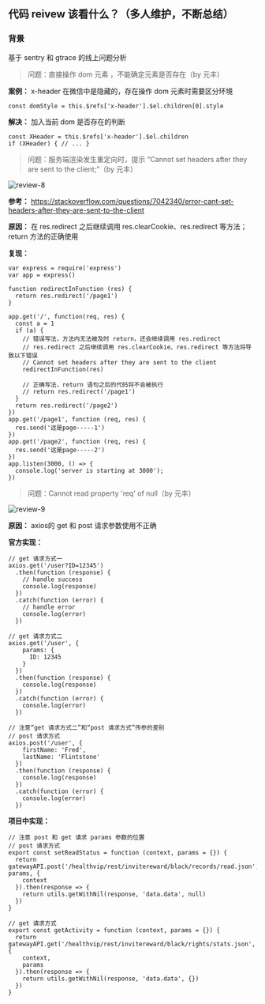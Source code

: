 ## 代码 reivew 该看什么？（多人维护，不断总结）

### 背景

基于 sentry 和 gtrace 的线上问题分析

> 问题：直接操作 dom 元素 ，不能确定元素是否存在（by 元丰）

**案例：** x-header 在微信中是隐藏的，存在操作 dom 元素时需要区分环境

```
const domStyle = this.$refs['x-header'].$el.children[0].style
```

**解决：** 加入当前 dom 是否存在的判断

```
const XHeader = this.$refs['x-header'].$el.children
if (XHeader) { // ... }
```

> 问题：服务端渲染发生重定向时，提示 “Cannot set headers after they are sent to the client;”（by 元丰）

![review-8](https://github.com/qinyuanf/front-end-Weekly/blob/master/screenshot/review/review-8.png "review-8")

**参考：** https://stackoverflow.com/questions/7042340/error-cant-set-headers-after-they-are-sent-to-the-client

**原因：** 在 res.redirect 之后继续调用 res.clearCookie、res.redirect 等方法；return 方法的正确使用

**复现：** 

```
var express = require('express')
var app = express()

function redirectInFunction (res) {
  return res.redirect('/page1')
}

app.get('/', function(req, res) {
  const a = 1
  if (a) {
    // 错误写法，方法内无法被及时 return，还会继续调用 res.redirect
    // res.redirect 之后继续调用 res.clearCookie、res.redirect 等方法将导致以下错误
    // Cannot set headers after they are sent to the client
    redirectInFunction(res)

    // 正确写法，return 语句之后的代码将不会被执行
    // return res.redirect('/page1')
  }
  return res.redirect('/page2')
})
app.get('/page1', function (req, res) {
  res.send('这是page-----1')
})
app.get('/page2', function (req, res) {
  res.send('这是page-----2')
})
app.listen(3000, () => {
  console.log('server is starting at 3000');
})
```

> 问题：Cannot read property 'req' of null（by 元丰）

![review-9](https://github.com/qinyuanf/front-end-Weekly/blob/master/screenshot/review/review-9.png "review-9")

**原因：** axios的 get 和 post 请求参数使用不正确

**官方实现：**

```
// get 请求方式一
axios.get('/user?ID=12345')
  .then(function (response) {
    // handle success
    console.log(response)
  })
  .catch(function (error) {
    // handle error
    console.log(error)
  })
  
// get 请求方式二
axios.get('/user', {
    params: {
      ID: 12345
    }
  })
  .then(function (response) {
    console.log(response)
  })
  .catch(function (error) {
    console.log(error)
  })  
  
// 注意“get 请求方式二”和“post 请求方式”传参的差别
// post 请求方式
axios.post('/user', {
    firstName: 'Fred',
    lastName: 'Flintstone'
  })
  .then(function (response) {
    console.log(response)
  })
  .catch(function (error) {
    console.log(error)
  })
```

**项目中实现：**

```
// 注意 post 和 get 请求 params 参数的位置
// post 请求方式
export const setReadStatus = function (context, params = {}) {
  return gatewayAPI.post('/healthvip/rest/invitereward/black/records/read.json', params, {
    context
  }).then(response => {
    return utils.getWithNil(response, 'data.data', null)
  })
}

// get 请求方式
export const getActivity = function (context, params = {}) {
  return gatewayAPI.get('/healthvip/rest/invitereward/black/rights/stats.json', {
    context,
    params
  }).then(response => {
    return utils.getWithNil(response, 'data.data', {})
  })
}
```